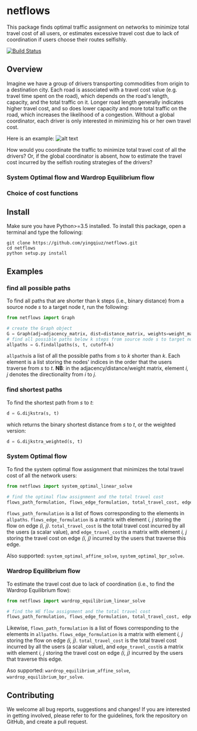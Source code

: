 # netflows

This package finds optimal traffic assignment on networks to minimize total travel cost of all users, or estimates excessive travel cost due to lack of coordination if users choose their routes selfishly.

[![Build Status](https://travis-ci.com/yingqiuz/netflows.svg?token=GCAiuUe1sWERsysgW6zt&branch=master)](https://travis-ci.com/yingqiuz/netflows)

## Overview
Imagine we have a group of drivers transporting commodities from origin to a destination city. Each road is associated with a travel cost value (e.g. travel time spent on the road), which depends on the road's length, capacity, and the total traffic on it. Longer road length generally indicates higher travel cost, and so does lower capacity and more total traffic on the road, which increases the likelihood of a congestion. Without a global coordinator, each driver is only interested in minimizing his or her own travel cost. 

Here is an example:
![alt text](WE_example.png)

How would you coordinate the traffic to minimize total travel cost of all the drivers? Or, if the global coordinator is absent, how to estimate the travel cost incurred by the selfish routing strategies of the drivers?

### System Optimal flow and Wardrop Equilibrium flow



### Choice of cost functions

## Install
Make sure you have Python>=3.5 installed. To install this package, open a terminal and type the following:

```shell
git clone https://github.com/yingqiuz/netflows.git
cd netflows
python setup.py install
```

## Examples

### find all possible paths
To find all paths that are shorter than k steps (i.e., binary distance) from a source node *s* to a target node *t*, run the following:
```python
from netflows import Graph

# create the Graph object
G = Graph(adj=adjacency_matrix, dist=distance_matrix, weights=weight_matrix)
# find all possible paths below k steps from source node s to target node t
allpaths = G.findallpaths(s, t, cutoff=k)
``` 
`allpaths`is  a list of all the possible paths from *s* to *k* shorter than *k*. Each element is a list storing the nodes' indices in the order that the users traverse from *s* to *t*. **NB**: in the adjacency/distance/weight matrix, element *i, j* denotes the directionality from *i* to *j*.

### find shortest paths
To find the shortest path from *s* to *t*:
```python
d = G.dijkstra(s, t)
```
which returns the binary shortest distance from *s* to *t*, or the weighted version:
```python
d = G.dijkstra_weighted(s, t)
```

### System Optimal flow
To find the system optimal flow assignment that minimizes the total travel cost of all the network users:
```python
from netflows import system_optimal_linear_solve

# find the optimal flow assignment and the total travel cost
flows_path_formulation, flows_edge_formulation, total_travel_cost, edge_travel_cost = system_optimal_linear_solve(G, s, t, tol=1e-8, maximum_iter=100000, cutoff=k)
```
`flows_path_formulation` is a list of flows corresponding to the elements in `allpaths`. `flows_edge_formulation` is a matrix with element *i, j* storing the flow on edge *(i, j)*. `total_travel_cost` is the total travel cost incurred by all the users (a scalar value), and `edge_travel_cost`is a matrix with element *i, j* storing the travel cost on edge *(i, j)* incurred by the users that traverse this edge.

Also supported: `system_optimal_affine_solve`, `system_optimal_bpr_solve`.

### Wardrop Equilibrium flow
To estimate the travel cost due to lack of coordination (i.e., to find the Wardrop Equilibrium flow):
```python
from netflows import wardrop_equilibrium_linear_solve

# find the WE flow assignment and the total travel cost
flows_path_formulation, flows_edge_formulation, total_travel_cost, edge_travel_cost = wardrop_equilibrium_linear_solve(G, s, t, tol=1e-8, maximum_iter=100000, cutoff=k)
```
Likewise, `flows_path_formulation` is a list of flows corresponding to the elements in `allpaths`. `flows_edge_formulation` is a matrix with element *i, j* storing the flow on edge *(i, j)*. `total_travel_cost` is the total travel cost incurred by all the users (a scalar value), and `edge_travel_cost`is a matrix with element *i, j* storing the travel cost on edge *(i, j)* incurred by the users that traverse this edge.

Aso supported: `wardrop_equilibrium_affine_solve`, `wardrop_equilibrium_bpr_solve`.

## Contributing
We welcome all bug reports, suggestions and changes! If you are interested in getting involved, please refer to for the guidelines, fork the repository on GitHub, and create a pull request.
